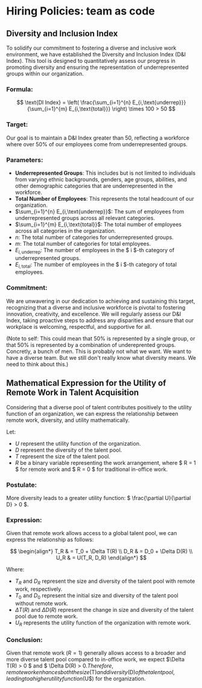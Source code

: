 # Hiring Policies: team as code

## Diversity and Inclusion Index

To solidify our commitment to fostering a diverse and inclusive work environment, we have established the Diversity and Inclusion Index (D&I Index). This tool is designed to quantitatively assess our progress in promoting diversity and ensuring the representation of underrepresented groups within our organization.

### Formula:
$$
\text{DI Index} = \left( \frac{\sum_{i=1}^{n} E_{i,\text{underrep}}}{\sum_{i=1}^{m} E_{i,\text{total}}} \right) \times 100 > 50
$$

### Target:

Our goal is to maintain a D&I Index greater than 50, reflecting a workforce where over 50% of our employees come from underrepresented groups.

### Parameters:

- **Underrepresented Groups**: This includes but is not limited to individuals from varying ethnic backgrounds, genders, age groups, abilities, and other demographic categories that are underrepresented in the workforce.
- **Total Number of Employees**: This represents the total headcount of our organization.
- $\sum_{i=1}^{n} E_{i,\text{underrep}}$: The sum of employees from underrepresented groups across all relevant categories.
- $\sum_{i=1}^{m} E_{i,\text{total}}$: The total number of employees across all categories in the organization.
- $n$: The total number of categories for underrepresented groups.
- $m$: The total number of categories for total employees.
- $E_{i,\text{underrep}}$: The number of employees in the $ i $-th category of underrepresented groups.
- $E_{i,\text{total}}$: The number of employees in the $ i $-th category of total employees.

### Commitment:

We are unwavering in our dedication to achieving and sustaining this target, recognizing that a diverse and inclusive workforce is pivotal to fostering innovation, creativity, and excellence. We will regularly assess our D&I Index, taking proactive steps to address any disparities and ensure that our workplace is welcoming, respectful, and supportive for all.

(Note to self: This could mean that 50% is represented by a single group, or that 50% is represented by a combination of undereprented groups. Concretly, a bunch of men. This is probably not what we want. We want to have a diverse team. But we still don't really know what diversity means. We need to think about this.)


## Mathematical Expression for the Utility of Remote Work in Talent Acquisition

Considering that a diverse pool of talent contributes positively to the utility function of an organization, we can express the relationship between remote work, diversity, and utility mathematically.

Let:
- $U$ represent the utility function of the organization.
- $D$ represent the diversity of the talent pool.
- $T$ represent the size of the talent pool.
- $R$ be a binary variable representing the work arrangement, where $ R = 1 $ for remote work and $ R = 0 $ for traditional in-office work.

### Postulate:
More diversity leads to a greater utility function: $ \frac{\partial U}{\partial D} > 0 $.

### Expression:
Given that remote work allows access to a global talent pool, we can express the relationship as follows:

$$
\begin{align*}
T_R & = T_0 + \Delta T(R) \\
D_R & = D_0 + \Delta D(R) \\
U_R & = U(T_R, D_R)
\end{align*}
$$

Where:
- $T_R$ and $D_R$ represent the size and diversity of the talent pool with remote work, respectively.
- $T_0$ and $D_0$ represent the initial size and diversity of the talent pool without remote work.
- $\Delta T(R)$ and $\Delta D(R)$ represent the change in size and diversity of the talent pool due to remote work.
- $U_R$ represents the utility function of the organization with remote work.

### Conclusion:
Given that remote work ($R = 1$) generally allows access to a broader and more diverse talent pool compared to in-office work, we expect $\Delta T(R) > 0 $ and $ \Delta D(R) > 0$. Therefore, remote work enhances both the size ($T$) and diversity ($D$) of the talent pool, leading to a higher utility function ($U$) for the organization.
